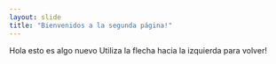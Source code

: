 ```yaml
---
layout: slide
title: "Bienvenidos a la segunda página!"
---
```

Hola esto es algo nuevo
Utiliza la flecha hacia la izquierda para volver!
